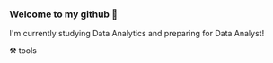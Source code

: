 ### Welcome to my github 👋

I'm currently studying Data Analytics and preparing for Data Analyst!

⚒️ tools
